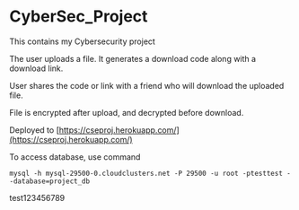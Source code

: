 # CyberSec_Project
This contains my Cybersecurity project

The user uploads a file. It generates a download code along with a download link.

User shares the code or link with a friend who will download the uploaded file.

File is encrypted after upload, and decrypted before download.


Deployed to 
[https://cseproj.herokuapp.com/](https://cseproj.herokuapp.com/)


To access database, use command

```
mysql -h mysql-29500-0.cloudclusters.net -P 29500 -u root -ptesttest --database=project_db
```
test123456789